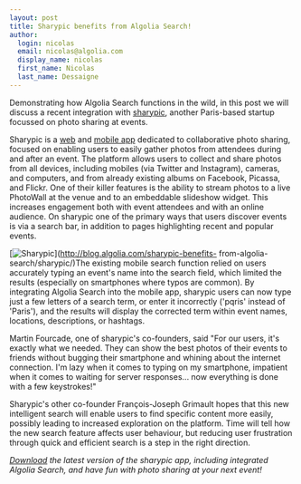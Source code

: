 ```yaml
---
layout: post
title: Sharypic benefits from Algolia Search!
author:
  login: nicolas
  email: nicolas@algolia.com
  display_name: nicolas
  first_name: Nicolas
  last_name: Dessaigne
---
```


Demonstrating how Algolia Search functions in the wild, in this post we will
discuss a recent integration with [sharypic][1], another
Paris-based startup focussed on photo sharing at events.

Sharypic is a [web][2] and [mobile
app][3] dedicated to collaborative photo sharing, focused on
enabling users to easily gather photos from attendees during and after an
event. The platform allows users to collect and share photos from all devices,
including mobiles (via Twitter and Instagram), cameras, and computers, and
from already existing albums on Facebook, Picassa, and Flickr. One of their
killer features is the ability to stream photos to a live PhotoWall at the
venue and to an embeddable slideshow widget. This increases engagement both
with event attendees and with an online audience. On sharypic one of the
primary ways that users discover events is via a search bar, in addition to
pages highlighting recent and popular events.

  
[![Sharypic][4]](http://blog.algolia.com/sharypic-benefits-
from-algolia-search/sharypic/)The existing mobile search function relied on
users accurately typing an event's name into the search field, which limited
the results (especially on smartphones where typos are common). By integrating
Algolia Search into the mobile app, sharypic users can now type just a few
letters of a search term, or enter it incorrectly ('pqris' instead of
'Paris'), and the results will display the corrected term within event names,
locations, descriptions, or hashtags.

Martin Fourcade, one of sharypic's co-founders, said "For our users, it's
exactly what we needed. They can show the best photos of their events to
friends without bugging their smartphone and whining about the internet
connection. I'm lazy when it comes to typing on my smartphone, impatient when
it comes to waiting for server responses... now everything is done with a few
keystrokes!"

Sharypic's other co-founder François-Joseph Grimault hopes that this new
intelligent search will enable users to find specific content more easily,
possibly leading to increased exploration on the platform. Time will tell how
the new search feature affects user behaviour, but reducing user frustration
through quick and efficient search is a step in the right direction.

_[Download][5] the latest version of the sharypic app, including
integrated Algolia Search, and have fun with photo sharing at your next
event!_


[1]: http://sharypic.com
[2]: http://www.sharypic.com/
[3]: https://itunes.apple.com/us/app/sharypic-event-photo-sharing/id490922939?mt=8
[4]: /algoliasearch-jekyll-hyde/assets/Sharypic.png
[5]: https://itunes.apple.com/us/app/sharypic-event-photo-sharing/id490922939?mt=8

